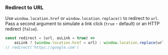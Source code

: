 ### Redirect to URL

Use `window.location.href` or `window.location.replace()` to redirect to `url`.
Pass a second argument to simulate a link click (`true` - default) or an HTTP redirect (`false`).

```js
const redirect = (url, asLink = true) =>
	asLink ? (window.location.href = url) : window.location.replace(url);
// redirect('https://google.com')
```
